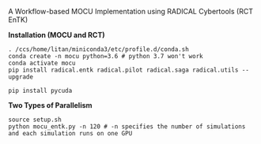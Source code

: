 A Workflow-based MOCU Implementation using RADICAL Cybertools (RCT EnTK)

**Installation (MOCU and RCT)**

```
. /ccs/home/litan/miniconda3/etc/profile.d/conda.sh
conda create -n mocu python=3.6 # python 3.7 won't work
conda activate mocu
pip install radical.entk radical.pilot radical.saga radical.utils --upgrade

pip install pycuda
```

**Two Types of Parallelism**

```
source setup.sh
python mocu_entk.py -n 120 # -n specifies the number of simulations and each simulation runs on one GPU
```

<!--Next see `run.sh` for possible commands to run on ORNL Summit.

**Performance**

See the `profiling` directory for scaling test results.-->
